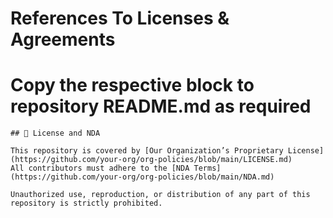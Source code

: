 # References To Licenses & Agreements

# Copy the respective block to repository README.md as required 

```
## 📜 License and NDA

This repository is covered by [Our Organization’s Proprietary License](https://github.com/your-org/org-policies/blob/main/LICENSE.md)  
All contributors must adhere to the [NDA Terms](https://github.com/your-org/org-policies/blob/main/NDA.md)

Unauthorized use, reproduction, or distribution of any part of this repository is strictly prohibited.
```
